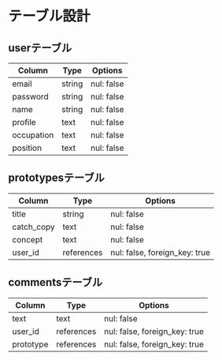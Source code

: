# テーブル設計

## userテーブル

| Column | Type      | Options          |
| ------ | --------- | ---------------- |
| email  | string    | nul: false       |
| password  | string    | nul: false       |
| name  | string    | nul: false       |
| profile  | text    | nul: false       |
| occupation  | text    | nul: false       |
| position  | text    | nul: false       |


## prototypesテーブル
| Column | Type      | Options          |
| ------ | ---------- | ---------------------------- |
| title | string    | nul: false       |
| catch_copy | text    | nul: false       |
| concept  | text    | nul: false       |
| user_id  | references | nul: false, foreign_key: true |


## commentsテーブル
| Column | Type      | Options          |
| ------ | ---------- | ---------------- |
| text | text    | nul: false       |
| user_id | references | nul: false, foreign_key: true |
| prototype  | references | nul: false, foreign_key: true |------------------
